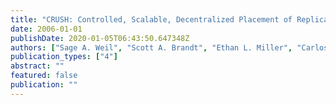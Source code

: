 ```yaml
---
title: "CRUSH: Controlled, Scalable, Decentralized Placement of Replicated Data"
date: 2006-01-01
publishDate: 2020-01-05T06:43:50.647348Z
authors: ["Sage A. Weil", "Scott A. Brandt", "Ethan L. Miller", "Carlos Maltzahn"]
publication_types: ["4"]
abstract: ""
featured: false
publication: ""
---
```


